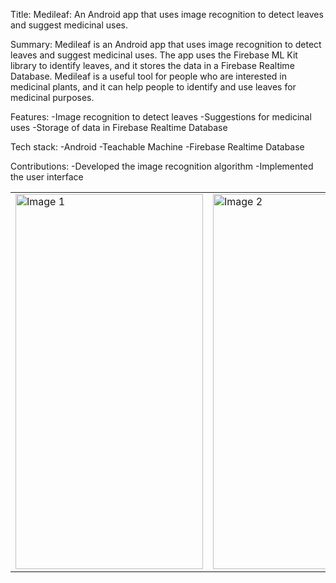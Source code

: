 Title: Medileaf: An Android app that uses image recognition to detect leaves and suggest medicinal uses.

Summary: Medileaf is an Android app that uses image recognition to detect leaves and suggest medicinal uses. 
         The app uses the Firebase ML Kit library to identify leaves, and it stores the data in a Firebase Realtime Database. 
         Medileaf is a useful tool for people who are interested in medicinal plants, and it can help people to identify and use leaves for medicinal purposes.

Features:
-Image recognition to detect leaves
-Suggestions for medicinal uses
-Storage of data in Firebase Realtime Database

Tech stack:
-Android
-Teachable Machine
-Firebase Realtime Database

Contributions:
-Developed the image recognition algorithm
-Implemented the user interface

<table>
  <tr>
    <td><img src="https://github.com/pankaj1101/MediLeaf_LeafAnalyzer/assets/116742441/e9cd4c6b-ff1a-4b6c-a104-d2f6461ae439" alt="Image 1" style="width: 300px; height: 600px;"></td>
    <td><img src="https://github.com/pankaj1101/MediLeaf_LeafAnalyzer/assets/116742441/e9cd4c6b-ff1a-4b6c-a104-d2f6461ae439" alt="Image 2" style="width: 300px; height: 600px;"></td>
  </tr>
</table>


